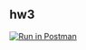 
## hw3
[![Run in Postman](https://run.pstmn.io/button.svg)](https://app.getpostman.com/run-collection/d3b372d809a591bd0353)